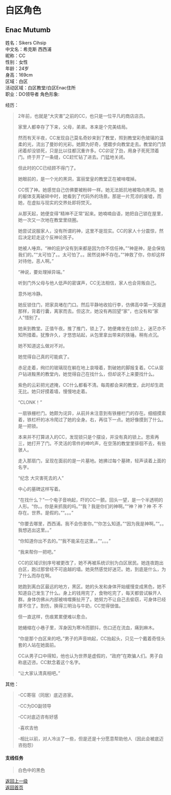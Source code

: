 # 白区角色
## Enac Mutumb  
  
  
姓名：Sikers Cihsip  
中文名：希克斯 西西浦    
昵称：CC   
性别：女性  
年龄：24岁  
身高：169cm  
区域：白区  
活动区域：白区教堂/白区Enac住所  
职业：DO领导者
角色形象:  
  
  
经历： 
>  2年前，也就是“大灾害”之前的CC，也只是一位平凡的商店店员。
>   
>  家里人都幸存了下来，父母，弟弟。本来是个完美结局。  
>  
> 然而有天半夜，CC发现自己莫名奇妙来到了教堂，照到教堂彩色玻璃的温柔的光，流出了曼妙的光彩。她颇为好奇，便踱步向教堂走去。教堂的门禁闭着却没锁死，只是比以往都沉重许多。CC卯足了劲，用身子死死顶着门。终于开了一条缝，CC赶忙钻了进去。门猛地关闭。  
>  
> 但此时的CC已经顾不得门了。  
>  
> 她眼前的，是一个光的黑洞，富丽堂皇的教堂正在被啃噬掉。  
>  
> CC慌了神。她感觉自己仿佛要被粉碎一样。她无法抵抗地被吸向黑洞。她的躯体支离破碎中时，她看到了代码外的场景。那是一片荒凉的废墟，而她，在虚拟与现实的交界处即将焚灭。  
>  
> 从那天起，她便变得“精神不正常”起来。她喃喃自语，她把自己锁在屋里，她一次又一次地在教堂里绕圈。   
>   
> 她尝试说服家人，没有所谓的神，这里不是现实。CC的家人十分震惊，然后决定赶走这个反神论孩子。  
>   
> 她被人唾弃。“神的庇护没有到来都是因为你不信任神。”“神是神，是会保佑我们的。”“太可怕了。。太可怕了。。居然说神不存在。”“神救了你，你却这样对待他，恶人啊。”  
>  
> “神说，要处理掉异端。”  
>   
> 听到门外父母与他人低声的密谋声，CC无法相信，家人也会背叛自己。  
>   
> 意外地冷静。  
>   
> 她反锁住门，把家具堵在门口。然后平静地收拾行李，仿佛高中第一天报道那样，背着行囊，离家而去。但这次，她没有再回望“家”，也没有和“家人”惜别了。  
>  
> 她来到教堂。正值午夜。推了推门，锁上了。她便瘫坐在台阶上，迷茫亦不知所措着。犹豫许久，才悠悠站起，从包里拿出带来的铁锤。稍有点沉。  
>   
> 她不知道这么做对不对。  
>   
> 她觉得自己真的可能疯了。  
>  
> 赤足走着，绚烂的玻璃现在躺在地上哀嚎着，割破她的脚报复着。CC从窗户钻进黢黑的教堂内，她觉得自己在找什么，但却说不上来要找什么。  
>  
> 紫色的云彩把光遮掩，CC什么都看不清。每周都会来的教堂，此时却生疏无比。她只好摸着墙，慢慢地走着。  
>  
> “CLONK！”  
>   
> 一扇铁栅栏门。她颇为诧异，从前并未注意到有铁栅栏门的存在。细细摸索着，铁栏杆的冰冷爬过了她的全身。右，再往下一点。她好像摸到了什么。是一把锁。  
>   
> 本来并不打算进入的CC，发现锁只是个摆设，并没有真的锁上。思索再三，她打开了门。不灵活的零件的呻吟声，在空荡的教堂里徘徊不去，有些骇人。  
>  
> 走入那扇门，呈现在面前的是一片墓地。她拂过每个墓碑，轻声读着上面的名字。  
>  
> “纪念 大灾害死去的人”  
>   
> 中心的墓碑这样写着。  
>  
> “在找什么？”一个电子音响起，吓的CC一颤。回头一望，是一个半透明的人形。“你。。你是来抓我的吗。”“我？我是你们的神啊。”“神？神？神 不 不存在。世界。是假的。”“。。。”  
>  
> “你要去哪里，西西浦。我不会伤害你。”“你怎么知道。”“因为我是神啊。”“。。我想逃出这里。。”  
> 
> “你知道你出不去的。”“我不能呆在这里。。”“。。。”  
>   
> “我来帮你一把吧。”  
>  
> CC的区域识别序号被更改了，她不再被系统识别为白区居民。她连夜跑出白区，跑过那曾经不可逾越的墙。她突然感觉好迷茫。她，到底是什么，为了什么而存在啊。  
>  
> 她跑到离白区最远的地方，黑区。她的头发和身体开始缓慢变成黑色，她不知道自己发生了什么。身上的钱用完了，食物吃完了，每天都尝试躲开人群。身体仿佛从内部被啃噬撕扯开了。她努力不让自己去偷窃，可身体已经撑不住了。割伤，换得三明治与牛奶，CC觉得很值。  
>  
> 但一直这样，伤痕累累便难以愈合。  
>  
> 她蜷缩在小巷子里，浑身因为寒冷而颤抖，伤口还在流血，痛到麻木。  
> 
> “你是那个白区来的吧。”男子的声音响起，CC抬起头，只见一个戴着奇怪头套的人站在她面前。  
>  
> CC从男子口中得知，他也认为世界是虚假的，“政府”在欺骗人们。男子自称底迈咨。CC默念着这个名字。  
> 
> “让大家认清真相吧。”   


其他：
> -CC寄宿（同居）底迈咨家。
> 
> -CC为DO副领导  
> 
> -CC对底迈咨有好感  
> 
> -喜欢吉他  
>  
> -相比以前，对人冷淡了一些，但是还是十分愿意帮助他人（因此会被底迈咨抱怨）   

#### 支线任务
> 白色中的黑色
  
  
[返回上一级](https://drrlw.github.io/Character/%E7%99%BD%E5%8C%BA_%E8%A7%92%E8%89%B2)  
[返回首页](https://drrlw.github.io/index)  

<script src="https://utteranc.es/client.js"
        repo="drrlw/drrlw.github.io"
        issue-term="title"
        theme="github-light"
        crossorigin="anonymous"
        async>
</script>
